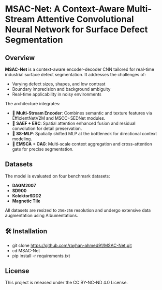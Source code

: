 # MSAC-Net: A Context-Aware Multi-Stream Attentive Convolutional Neural Network for Surface Defect Segmentation

## Overview

**MSAC-Net** is a context-aware encoder-decoder CNN tailored for real-time industrial surface defect segmentation. It addresses the challenges of:
- Varying defect sizes, shapes, and low contrast
- Boundary imprecision and background ambiguity
- Real-time applicability in noisy environments

The architecture integrates:
- 🧠 **Multi-Stream Encoder**: Combines semantic and texture features via EfficientNetV2M and MSCC+SEDNet modules.
- 🎯 **SAEF + ERC**: Spatial attention enhanced fusion and residual convolution for detail preservation.
- 📐 **SS-MLP**: Spatially shifted MLP at the bottleneck for directional context modeling.
- 🧩 **EMSCA + CAG**: Multi-scale context aggregation and cross-attention gate for precise segmentation.

## Datasets

The model is evaluated on four benchmark datasets:
- **DAGM2007**
- **SD900**
- **KolektorSDD2**
- **Magnetic Tile**

All datasets are resized to `256×256` resolution and undergo extensive data augmentation using Albumentations.

## 🛠️ Installation
- git clone https://github.com/rayhan-ahmed91/MSAC-Net.git
- cd MSAC-Net
- pip install -r requirements.txt

## License
This project is released under the CC BY-NC-ND 4.0 License.
